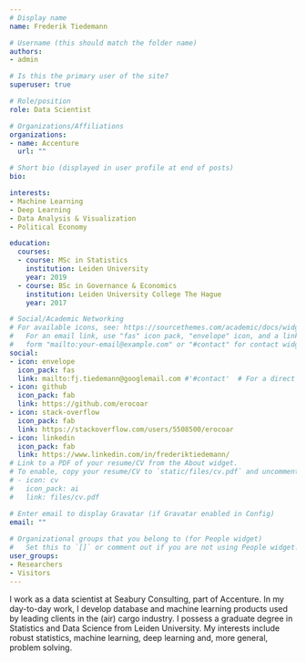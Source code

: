 ```yaml
---
# Display name
name: Frederik Tiedemann

# Username (this should match the folder name)
authors:
- admin

# Is this the primary user of the site?
superuser: true

# Role/position
role: Data Scientist

# Organizations/Affiliations
organizations:
- name: Accenture
  url: ""

# Short bio (displayed in user profile at end of posts)
bio: 

interests:
- Machine Learning
- Deep Learning
- Data Analysis & Visualization
- Political Economy

education:
  courses:
  - course: MSc in Statistics
    institution: Leiden University
    year: 2019
  - course: BSc in Governance & Economics
    institution: Leiden University College The Hague
    year: 2017

# Social/Academic Networking
# For available icons, see: https://sourcethemes.com/academic/docs/widgets/#icons
#   For an email link, use "fas" icon pack, "envelope" icon, and a link in the
#   form "mailto:your-email@example.com" or "#contact" for contact widget.
social:
- icon: envelope
  icon_pack: fas
  link: mailto:fj.tiedemann@googlemail.com #'#contact'  # For a direct email link, use "mailto:test@example.org".
- icon: github
  icon_pack: fab
  link: https://github.com/erocoar
- icon: stack-overflow
  icon_pack: fab
  link: https://stackoverflow.com/users/5508500/erocoar
- icon: linkedin
  icon_pack: fab
  link: https://www.linkedin.com/in/frederiktiedemann/
# Link to a PDF of your resume/CV from the About widget.
# To enable, copy your resume/CV to `static/files/cv.pdf` and uncomment the lines below.  
# - icon: cv
#   icon_pack: ai
#   link: files/cv.pdf

# Enter email to display Gravatar (if Gravatar enabled in Config)
email: ""
  
# Organizational groups that you belong to (for People widget)
#   Set this to `[]` or comment out if you are not using People widget.  
user_groups:
- Researchers
- Visitors
---
```

I work as a data scientist at Seabury Consulting, part of Accenture. In my day-to-day work, I develop database and machine learning products used by leading clients in the (air) cargo industry. I possess a graduate degree in Statistics and Data Science from Leiden University. My interests include robust statistics, machine learning, deep learning and, more general, problem solving. 

